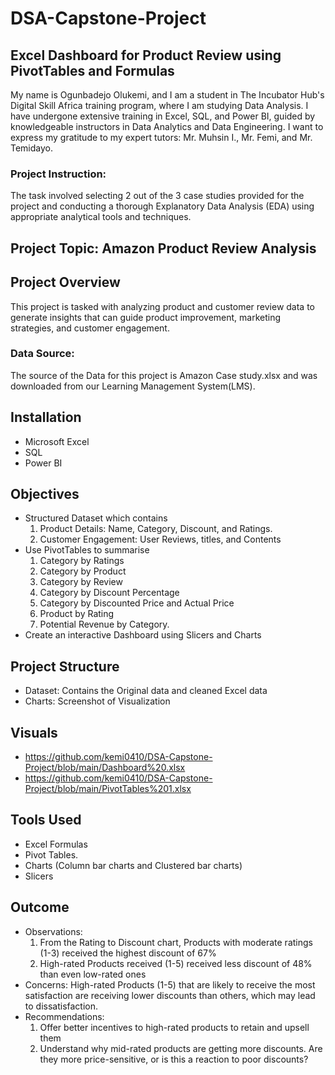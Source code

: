 # DSA-Capstone-Project
## Excel Dashboard for Product Review using PivotTables and Formulas 

My name is Ogunbadejo Olukemi, and I am a student in The Incubator Hub's Digital Skill Africa training program, where I am studying Data Analysis. I have undergone extensive training in Excel, SQL, and Power BI, guided by knowledgeable instructors in Data Analytics and Data Engineering. I want to express my gratitude to my expert tutors: Mr. Muhsin I., Mr. Femi, and Mr. Temidayo.
### Project Instruction:
 The task involved selecting 2 out of the 3 case studies provided for the project and conducting a thorough Explanatory Data Analysis (EDA) using appropriate analytical tools and techniques.
 ## Project Topic: Amazon Product Review Analysis
 ## Project Overview 
 This project is tasked with analyzing product and customer review data to generate insights that can 
 guide product improvement, marketing strategies, and customer engagement. 
 ### Data Source: 
  The source of the Data for this project is Amazon Case study.xlsx and  was downloaded from our Learning Management System(LMS).
  ## Installation
  - Microsoft Excel
  - SQL
  - Power BI
## Objectives
 - Structured Dataset which contains
    1. Product Details: Name, Category, Discount, and Ratings.
    2. Customer Engagement: User Reviews, titles, and Contents
  - Use PivotTables to summarise
     1. Category by Ratings
     2. Category by Product
     3. Category by Review
     4. Category by Discount Percentage
     5. Category by Discounted Price and Actual Price
     6. Product by Rating
     7. Potential Revenue by Category.
   - Create an interactive Dashboard using Slicers and Charts
## Project Structure
 - Dataset: Contains the Original data and cleaned Excel data
 - Charts: Screenshot of Visualization
## Visuals  
 - https://github.com/kemi0410/DSA-Capstone-Project/blob/main/Dashboard%20.xlsx
 - https://github.com/kemi0410/DSA-Capstone-Project/blob/main/PivotTables%201.xlsx
## Tools Used
 - Excel Formulas
 - Pivot Tables.
 - Charts (Column bar charts and Clustered bar charts)
 - Slicers
## Outcome
- Observations:
    1. From the Rating to Discount chart, Products with moderate ratings (1-3) received the highest discount of 67%
    2. High-rated Products received (1-5) received less discount of 48% than even low-rated ones
- Concerns:
     High-rated Products (1-5) that are likely to receive the most satisfaction are receiving lower discounts than others, which may lead to dissatisfaction.
- Recommendations:
    1. Offer better incentives to high-rated products to retain and  upsell them
    2. Understand why mid-rated products are getting more discounts. Are they more price-sensitive, or is this a reaction to poor discounts?
  
 
    
